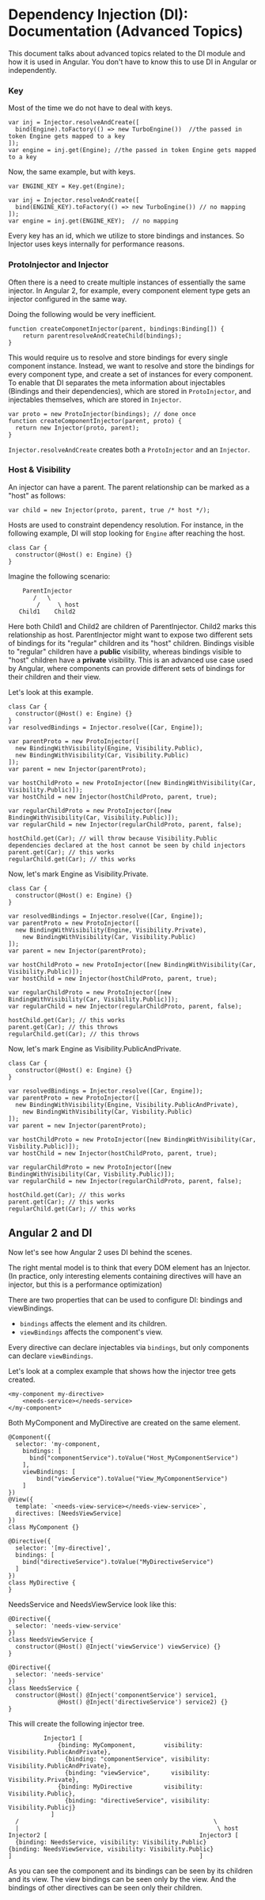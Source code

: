# Dependency Injection (DI): Documentation (Advanced Topics)

This document talks about advanced topics related to the DI module and how it is used in Angular. You don't have to know this to use DI in Angular or independently.

### Key

Most of the time we do not have to deal with keys.

```
var inj = Injector.resolveAndCreate([
  bind(Engine).toFactory(() => new TurboEngine())  //the passed in token Engine gets mapped to a key
]);
var engine = inj.get(Engine); //the passed in token Engine gets mapped to a key
```

Now, the same example, but with keys.

```
var ENGINE_KEY = Key.get(Engine);

var inj = Injector.resolveAndCreate([
  bind(ENGINE_KEY).toFactory(() => new TurboEngine()) // no mapping
]);
var engine = inj.get(ENGINE_KEY);  // no mapping
```

Every key has an id, which we utilize to store bindings and instances. So Injector uses keys internally for performance reasons.

### ProtoInjector and Injector

Often there is a need to create multiple instances of essentially the same injector. In Angular 2, for example, every component element type gets an injector configured in the same way.

Doing the following would be very inefficient.

```
function createComponetInjector(parent, bindings:Binding[]) {
	return parentresolveAndCreateChild(bindings);
}
```

This would require us to resolve and store bindings for every single component instance. Instead, we want to resolve and store the bindings for every component type, and create a set of instances for every component. To enable that DI separates the meta information about injectables (Bindings and their dependencies), which are stored in `ProtoInjector`, and injectables themselves, which are stored in `Injector`.

```
var proto = new ProtoInjector(bindings); // done once
function createComponentInjector(parent, proto) {
  return new Injector(proto, parent);
}
```

`Injector.resolveAndCreate` creates both a `ProtoInjector` and an `Injector`.

### Host & Visibility

An injector can have a parent. The parent relationship can be marked as a "host" as follows:

```
var child = new Injector(proto, parent, true /* host */);
```

Hosts are used to constraint dependency resolution. For instance, in the following example, DI will stop looking for `Engine` after reaching the host.

```
class Car {
  constructor(@Host() e: Engine) {}
}
```

Imagine the following scenario:

```
    ParentInjector
       /   \
	    /     \ host
   Child1    Child2
```

Here both Child1 and Child2 are children of ParentInjector. Child2 marks this relationship as host. ParentInjector might want to expose two different sets of bindings for its "regular" children and its "host" children. Bindings visible to "regular" children have a **public** visibility, whereas bindings visible to "host" children have a **private** visibility. This is an advanced use case used by Angular, where components can provide different sets of bindings for their children and their view.

Let's look at this example.

```
class Car {
  constructor(@Host() e: Engine) {}
}
var resolvedBindings = Injector.resolve([Car, Engine]);

var parentProto = new ProtoInjector([
  new BindingWithVisibility(Engine, Visibility.Public),
  new BindingWithVisibility(Car, Visibility.Public)
]);
var parent = new Injector(parentProto);

var hostChildProto = new ProtoInjector([new BindingWithVisibility(Car, Visibility.Public)]);
var hostChild = new Injector(hostChildProto, parent, true);

var regularChildProto = new ProtoInjector([new BindingWithVisibility(Car, Visibility.Public)]);
var regularChild = new Injector(regularChildProto, parent, false);

hostChild.get(Car); // will throw because Visibility.Public dependencies declared at the host cannot be seen by child injectors
parent.get(Car); // this works
regularChild.get(Car); // this works
```

Now, let's mark Engine as Visibility.Private.

```
class Car {
  constructor(@Host() e: Engine) {}
}

var resolvedBindings = Injector.resolve([Car, Engine]);
var parentProto = new ProtoInjector([
  new BindingWithVisibility(Engine, Visibility.Private),
	new BindingWithVisibility(Car, Visibility.Public)
]);
var parent = new Injector(parentProto);

var hostChildProto = new ProtoInjector([new BindingWithVisibility(Car, Visibility.Public)]);
var hostChild = new Injector(hostChildProto, parent, true);

var regularChildProto = new ProtoInjector([new BindingWithVisibility(Car, Visibility.Public)]);
var regularChild = new Injector(regularChildProto, parent, false);

hostChild.get(Car); // this works
parent.get(Car); // this throws
regularChild.get(Car); // this throws
```

Now, let's mark Engine as Visibility.PublicAndPrivate.

```
class Car {
  constructor(@Host() e: Engine) {}
}

var resolvedBindings = Injector.resolve([Car, Engine]);
var parentProto = new ProtoInjector([
  new BindingWithVisibility(Engine, Visibility.PublicAndPrivate),
	new BindingWithVisibility(Car, Visbility.Public)
]);
var parent = new Injector(parentProto);

var hostChildProto = new ProtoInjector([new BindingWithVisibility(Car, Visbility.Public)]);
var hostChild = new Injector(hostChildProto, parent, true);

var regularChildProto = new ProtoInjector([new BindingWithVisibility(Car, Visbility.Public)]);
var regularChild = new Injector(regularChildProto, parent, false);

hostChild.get(Car); // this works
parent.get(Car); // this works
regularChild.get(Car); // this works
```

## Angular 2 and DI

Now let's see how Angular 2 uses DI behind the scenes.

The right mental model is to think that every DOM element has an Injector. (In practice, only interesting elements containing directives will have an injector, but this is a performance optimization)

There are two properties that can be used to configure DI: bindings and viewBindings.

- `bindings` affects the element and its children.
- `viewBindings` affects the component's view.

Every directive can declare injectables via `bindings`, but only components can declare `viewBindings`.

Let's look at a complex example that shows how the injector tree gets created.

```
<my-component my-directive>
	<needs-service></needs-service>
</my-component>
```

Both MyComponent and MyDirective are created on the same element.

```
@Component({
  selector: 'my-component,
	bindings: [
	  bind("componentService").toValue("Host_MyComponentService")
	],
	viewBindings: [
		bind("viewService").toValue("View_MyComponentService")
	]
})
@View({
  template: `<needs-view-service></needs-view-service>`,
  directives: [NeedsViewService]
})
class MyComponent {}

@Directive({
  selector: '[my-directive]',
  bindings: [
    bind("directiveService").toValue("MyDirectiveService")
  ]
})
class MyDirective {
}
```

NeedsService and NeedsViewService look like this:

```
@Directive({
  selector: 'needs-view-service'
})
class NeedsViewService {
  constructor(@Host() @Inject('viewService') viewService) {}
}

@Directive({
  selector: 'needs-service'
})
class NeedsService {
  constructor(@Host() @Inject('componentService') service1,
              @Host() @Inject('directiveService') service2) {}
}
```

This will create the following injector tree.

```
		  Injector1 [
			  {binding: MyComponent,        visibility: Visibility.PublicAndPrivate},
				{binding: "componentService", visibility: Visibility.PublicAndPrivate},
				{binding: "viewService",      visibility: Visibility.Private},
			  {binding: MyDirective         visibility: Visibility.Public},
				{binding: "directiveService", visibility: Visibility.Publicj}
			]
  /                                                       \
  |                                                        \ host
Injector2 [                                           Injector3 [
  {binding: NeedsService, visibility: Visibility.Public}           {binding: NeedsViewService, visibility: Visibility.Public}
]                                                     ]
```

As you can see the component and its bindings can be seen by its children and its view. The view bindings can be seen only by the view. And the bindings of other directives can be seen only their children.

